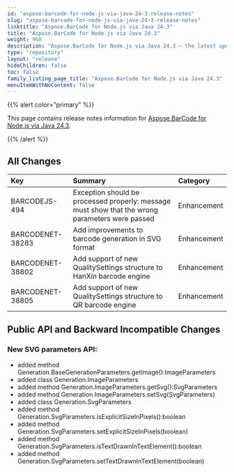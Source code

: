 ```yaml
---
id: "aspose-barcode-for-node-js-via-java-24-3-release-notes"
slug: "aspose-barcode-for-node-js-via-java-24-3-release-notes"
linktitle: "Aspose.BarCode for Node.js via Java 24.3"
title: "Aspose.BarCode for Node.js via Java 24.3"
weight: 960
description: "Aspose.BarCode for Node.js via Java 24.3 – the latest updates and fixes."
type: "repository"
layout: "release"
hideChildren: false
toc: false
family_listing_page_title: "Aspose.BarCode for Node.js via Java 24.3"
menuItemWithNoContent: false
---
```


{{% alert color="primary" %}} 

This page contains release notes information for [Aspose.BarCode for Node.js via Java 24.3](https://releases.aspose.com/barcode/nodejs/new-releases/aspose.barcode-for-node.js-via-java-24.3/).

{{% /alert %}} 
## **All Changes**

|**Key**|**Summary**|**Category**|
| :- | :- | :- |
|BARCODEJS-494| Exception should be processed properly: message must show that the wrong parameters were passed |Enhancement|
|BARCODENET-38283| Add improvements to barcode generation in SVG format                                            |Enhancement|
|BARCODENET-38802| Add support of new QualitySettings structure to HanXin barcode engine                           |Enhancement|
|BARCODENET-38805| Add support of new QualitySettings structure to QR barcode engine                               |Enhancement|

## **Public API and Backward Incompatible Changes**
### New SVG parameters API:

- added method Generation.BaseGenerationParameters.getImage():ImageParameters
- added class Generation.ImageParameters
- added method Generation.ImageParameters.getSvg():SvgParameters
- added method Generation.ImageParameters.setSvg(SvgParameters)
- added class Generation.SvgParameters
- added method Generation.SvgParameters.isExplicitSizeInPixels():boolean
- added method Generation.SvgParameters.setExplicitSizeInPixels(boolean)
- added method Generation.SvgParameters.isTextDrawnInTextElement():boolean
- added method Generation.SvgParameters.setTextDrawnInTextElement(boolean)